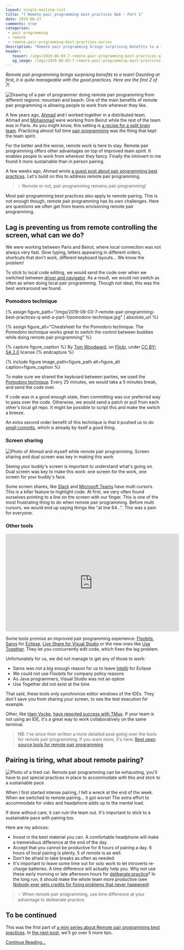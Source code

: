 ```yaml
---
layout: single-mailing-list
title: "7 Remote pair programming best practices Q&A - Part 1"
date: 2019-06-27
comments: true
categories:
 - pair programming
 - remote
 - remote-pair-programming-best-practices-series
description: "Remote pair programming brings surprising benefits to a team! Daunting at first, it is quite manageable with the good practices. Learn how to workaround the connection lag with the pomodoro technique. Remote pair programming is also tiring, here are a few habits to stick to a sustainable pace."
header:
   teaser: /imgs/2019-06-03-7-remote-pair-programming-best-practices-q-and-a-part-1/remote-pairing-teaser.jpeg
   og_image: /imgs/2019-06-03-7-remote-pair-programming-best-practices-q-and-a-part-1/remote-pairing-og.jpeg
---
```

_Remote pair programming brings surprising benefits to a team! Daunting at first, it is quite manageable with the good practices. Here are the first 2 of 7!_

![Drawing of a pair of programmer doing remote pair programming from different regions: mountain and beach. One of the main benefits of remote pair programming is allowing people to work from wherever they like.]({{site.url}}/imgs/2019-06-03-7-remote-pair-programming-best-practices-q-and-a-part-1/remote-pairing.jpeg)

A few years ago, [Ahmad](https://ahmadatwi.me) and I worked together in a distributed team. Ahmad and [Mohammad](https://www.linkedin.com/in/mohammad-rida-a2084527/?originalSubdomain=lb) were working from Beirut while the rest of the team was in Paris. As you might know, this setting is [a recipe for a split brain team](https://martinfowler.com/articles/remote-or-co-located.html). Practicing almost full time [pair programming](/categories/#pair-programming) was _the_ thing that kept the team spirit.

For the better and the worse, remote work is here to stay. Remote pair programming offers other advantages on top of improved team spirit. It enables people to work from wherever they fancy. Finally the introvert in me found it more sustainable than in person pairing.

A few weeks ago, Ahmad wrote [a guest post about pair programming best practices](/10-pair-programming-questions-answers/). Let's build on this to address remote pair programming.

> 💡 Remote or not, pair programming remains pair programming!

Most pair programming best practices also apply to remote pairing. This is not enough though, remote pair programming has its own challenges. Here are questions we often get from teams envisioning remote pair programming.

## Lag is preventing us from remote controlling the screen, what can we do?

We were working between Paris and Beirut, where local connection was not always very fast. Slow typing, letters appearing in different orders, shortcuts that don't work, different keyboard layouts... We know the problem!

To stick to local code editing, we would send the code over when we switched between [driver and navigator](https://gist.github.com/jordanpoulton/607a8854673d9f22c696). As a result, we would not switch as often as when doing local pair programming. Though not ideal, this was the best workaround we found.

### Pomodoro technique

{% assign figure_path="/imgs/2019-06-03-7-remote-pair-programming-best-practices-q-and-a-part-1/pomodoro-technique.jpg" | absolute_url %}
    
{% assign figure_alt="Cheatsheet for the Pomodoro technique. The Pomodoro technique works great to switch the control between buddies while doing remote pair programming" %}
    
{% capture figure_caption %}
By [Tom Woodward](https://www.flickr.com/photos/bionicteaching/), on [Flickr](https://www.flickr.com/photos/bionicteaching/45191993455), under [CC BY-SA 2.0](https://creativecommons.org/licenses/by-sa/2.0/) license
{% endcapture %}
    
{% include figure image_path=figure_path alt=figure_alt caption=figure_caption %}

To make sure we shared the keyboard between parties, we used the [Pomodoro technique](https://en.wikipedia.org/wiki/Pomodoro_Technique). Every 25 minutes, we would take a 5 minutes break, and send the code over.

If code was in a good enough state, then committing was our preferred way to pass over the code. Otherwise, we would send a patch or pull from each other's local git repo. It might be possible to script this and make the switch a breeze.

An extra second order benefit of this technique is that it pushed us to do [small commits](http://www.conifersystems.com/2008/11/05/the-benefits-of-small-commits/), which is already by itself a good thing.

### Screen sharing

![Photo of Ahmad and myself while remote pair programming. Screen sharing and dual screen was key in making this work]({{site.url}}/imgs/2019-06-03-7-remote-pair-programming-best-practices-q-and-a-part-1/remote-pairing-setup.resized.jpg)

Seeing your buddy's screen is important to understand what's going on. Dual screen was key to make this work: one screen for the work, one screen for your buddy's face.

Some screen shares, like [Slack](https://slack.com) and [Microsoft Teams](https://teams.microsoft.com/downloads) have multi cursors. This is a killer feature to highlight code. At first, we very often found ourselves pointing to a line on the screen with our finger. This is one of the most frustrating thing to do when remote pair programming. Before multi cursors, we would end up saying things like "at line 64...". This was a pain for everyone.

### Other tools

<iframe width="560" height="315" src="https://www.youtube.com/embed/vq5FzSPmu-I" frameborder="0" allow="accelerometer; autoplay; encrypted-media; gyroscope; picture-in-picture" allowfullscreen></iframe>

Some tools promise an improved pair programming experience: [Floobits](https://floobits.com/), [Saros](https://www.saros-project.org/) for [Eclipse](https://www.eclipse.org/ide/), [Live Share for Visual Studio](https://visualstudio.microsoft.com/services/live-share/) or the new ones like [Use Together](https://www.use-together.com/). They let you concurrently edit code, which fixes the lag problem.

Unfortunately for us, we did not manage to get any of those to work:

*   Saros was not a big enough reason for us to leave [Intellij](https://www.jetbrains.com/idea/) for Eclipse
*   We could not use Floobits for company policy reasons
*   As Java programmers, Visual Studio was not an option
*   Use Together did not exist at the time

That said, these tools only synchronize editor windows of the IDEs. They don't save you from sharing your screen, to see the test execution for example.

Other, like [Ham Vocke](https://www.hamvocke.com/), [have reported success with TMux](https://www.hamvocke.com/blog/remote-pair-programming-with-tmux/). If your team is not using an IDE, it's a great way to work collaboratively on the same terminal.

> NB: I've since then written a more detailed post going over the tools for remote pair programming. If you want more, it's here: [Best open source tools for remote pair programming]({{site.url}}/best-open-source-tools-for-remote-pair-programming/)

## Pairing is tiring, what about remote pairing?

![Photo of a tired cat. Remote pair programming can be exhausting, you'll have to put special practices in place to accommodate with this and stick to a sustainable pace]({{site.url}}/imgs/2019-06-03-7-remote-pair-programming-best-practices-q-and-a-part-1/tired-cat.jpg)

When I first started intense pairing, I felt a wreck at the end of the week. When we switched to remote pairing... it got worse! The extra effort to accommodate for video and headphone adds up to the mental load.

If done without care, it can ruin the team out. It's important to stick to a sustainable pace with pairing too.

Here are my advices:

*   Invest in the best material you can. A comfortable headphone will make a tremendous difference at the end of the day.
*   Accept that you cannot be productive for 8 hours of pairing a day. 6 hours of local pairing is plenty, 5 of remote is as well.
*   Don't be afraid to take breaks as often as needed.
*   It's important to leave some time out for solo work to let introverts re-charge batteries. A time difference will actually help you. Why not use these early morning or late afternoon hours for [deliberate practice](/why-20-hours-of-code-kata-are-so-effective-for-learning-new-languages/)? In the long run, it should make the whole team more productive (see [Nobody ever gets credits for fixing problems that never happened](http://web.mit.edu/nelsonr/www/Repenning=Sterman_CMR_su01_.pdf))

> 💡 When remote pair programming, use time difference at your advantage to deliberate practice.

## To be continued

This was the first part of [a mini series about Remote pair programming best practices](/categories/#remote-pair-programming-best-practices-series). In [the next post](/7-remote-pair-programming-best-practices-q-and-a-part-2/), we'll go over 5 more tips.

[Continue Reading...](/7-remote-pair-programming-best-practices-q-and-a-part-2/)
